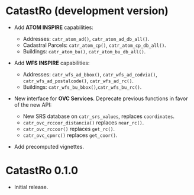 # CatastRo (development version)

-   Add **ATOM INSPIRE** capabilities:

    -   Addresses: `catr_atom_ad()`, `catr_atom_ad_db_all()`.
    -   Cadastral Parcels: `catr_atom_cp()`, `catr_atom_cp_db_all()`.
    -   Buildings: `catr_atom_bu()`, `catr_atom_bu_db_all()`.

-   Add **WFS INSPIRE** capabilities:

    -   Addresses: `catr_wfs_ad_bbox()`, `catr_wfs_ad_codvia()`,
        `catr_wfs_ad_postalcode()`, `catr_wfs_ad_rc()`.
    -   Buildings: `catr_wfs_bu_bbox()`,`catr_wfs_bu_rc()`.

-   New interface for **OVC Services**. Deprecate previous functions in favor of
    the new API:

    -   New SRS database on `catr_srs_values`, replaces `coordinates`.
    -   `catr_ovc_rccoor_distancia()` replaces `near_rc()`.
    -   `catr_ovc_rccoor()` replaces `get_rc()`.
    -   `catr_ovc_cpmrc()` replaces `get_coor()`.

-   Add precomputed vignettes.

# CatastRo 0.1.0

-   Initial release.
